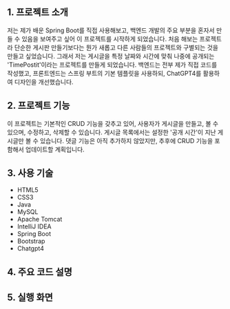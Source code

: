 ## 1. 프로젝트 소개

저는 제가 배운 Spring Boot를 직접 사용해보고, 백엔드 개발의 주요 부분을 혼자서 만들 수 있음을 보여주고 싶어 이 프로젝트를 시작하게 되었습니다. 처음 해보는 프로젝트라 단순한 게시판 만들기보다는 뭔가 새롭고 다른 사람들의 프로젝트와 구별되는 것을 만들고 싶었습니다. 그래서 저는 게시글을 특정 날짜와 시간에 맞춰 나중에 공개되는 'TimePostit'이라는 프로젝트를 만들게 되었습니다. 백엔드는 전부 제가 직접 코드를 작성했고, 프론트엔드는 스프링 부트의 기본 템플릿을 사용하되, ChatGPT4를 활용하여 디자인을 개선했습니다.

## 2. 프로젝트 기능

이 프로젝트는 기본적인 CRUD 기능을 갖추고 있어, 사용자가 게시글을 만들고, 볼 수 있으며, 수정하고, 삭제할 수 있습니다. 게시글 목록에서는 설정한 '공개 시간'이 지난 게시글만 볼 수 있습니다. 댓글 기능은 아직 추가하지 않았지만, 추후에 CRUD 기능을 포함해서 업데이트할 계획입니다.

## 3. 사용 기술

- HTML5
- CSS3
- Java
- MySQL
- Apache Tomcat
- IntelliJ IDEA
- Spring Boot
- Bootstrap
- Chatgpt4

## 4. 주요 코드 설명

## 5. 실행 화면
